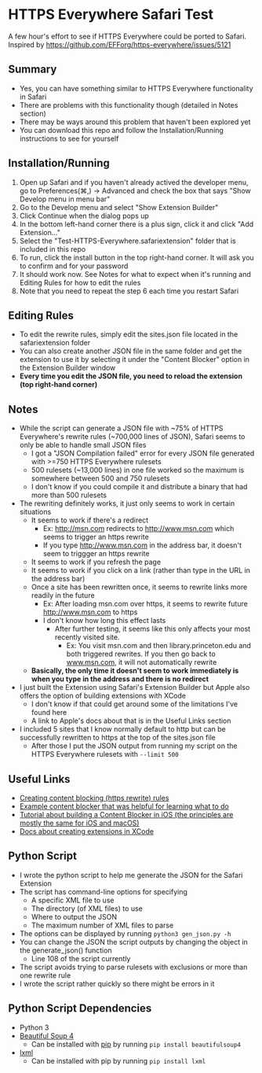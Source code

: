 # HTTPS Everywhere Safari Test
A few hour's effort to see if HTTPS Everywhere could be ported to Safari. Inspired by https://github.com/EFForg/https-everywhere/issues/5121

## Summary
* Yes, you can have something similar to HTTPS Everywhere functionality in Safari
* There are problems with this functionality though (detailed in Notes section)
* There may be ways around this problem that haven't been explored yet
* You can download this repo and follow the Installation/Running instructions to see for yourself

## Installation/Running
1. Open up Safari and if you haven't already actived the developer menu, go to Preferences(⌘,) -> Advanced and check the box that says "Show Develop menu in menu bar"
2. Go to the Develop menu and select "Show Extension Builder"
3. Click Continue when the dialog pops up
4. In the bottom left-hand corner there is a plus sign, click it and click "Add Extension..."
5. Select the "Test-HTTPS-Everywhere.safariextension" folder that is included in this repo
6. To run, click the install button in the top right-hand corner. It will ask you to confirm and for your password
7. It should work now. See Notes for what to expect when it's running and Editing Rules for how to edit the rules
8. Note that you need to repeat the step 6 each time you restart Safari

## Editing Rules
* To edit the rewrite rules, simply edit the sites.json file located in the safariextension folder
* You can also create another JSON file in the same folder and get the extension to use it by selecting it under the "Content Blocker" option in the Extension Builder window
* **Every time you edit the JSON file, you need to reload the extension (top right-hand corner)**

## Notes
* While the script can generate a JSON file with ~75% of HTTPS Everywhere's rewrite rules (~700,000 lines of JSON), Safari seems to only be able to handle small JSON files
  * I got a "JSON Compilation failed" error for every JSON file generated with >=750 HTTPS Everywhere rulesets
  * 500 rulesets (~13,000 lines) in one file worked so the maximum is somewhere between 500 and 750 rulesets
  * I don't know if you could compile it and distribute a binary that had more than 500 rulesets
* The rewriting definitely works, it just only seems to work in certain situations
  * It seems to work if there's a redirect
    * Ex: http://msn.com redirects to http://www.msn.com which seems to trigger an https rewrite
    * If you type http://www.msn.com in the address bar, it doesn't seem to triggger an https rewrite
  * It seems to work if you refresh the page
  * It seems to work if you click on a link (rather than type in the URL in the address bar)
  * Once a site has been rewritten once, it seems to rewrite links more readily in the future
    * Ex: After loading msn.com over https, it seems to rewrite future http://www.msn.com to https
    * I don't know how long this effect lasts
      * After further testing, it seems like this only affects your most recently visited site.
        * Ex: You visit msn.com and then library.princeton.edu and both triggered rewrites. If you then go back to www.msn.com, it will not automatically rewrite 
  * **Basically, the only time it doesn't seem to work immediately is when you type in the address and there is no redirect**
* I just built the Extension using Safari's Extension Builder but Apple also offers the option of building extensions with XCode
  * I don't know if that could get around some of the limitations I've found here
  * A link to Apple's docs about that is in the Useful Links section
* I included 5 sites that I know normally default to http but can be successfully rewritten to https at the top of the sites.json file
  * After those I put the JSON output from running my script on the HTTPS Everywhere rulesets with `--limit 500`

## Useful Links
* [Creating content blocking (https rewrite) rules](https://developer.apple.com/library/content/documentation/Extensions/Conceptual/ContentBlockingRules/CreatingRules/CreatingRules.html)
* [Example content blocker that was helpful for learning what to do](https://github.com/krishkumar/BlockParty/tree/master/BlockParty%20-%20Desktop%20Safari)
* [Tutorial about building a Content Blocker in iOS (the principles are mostly the same for iOS and macOS)](https://www.hackingwithswift.com/safari-content-blocking-ios9)
* [Docs about creating extensions in XCode](https://developer.apple.com/library/content/documentation/NetworkingInternetWeb/Conceptual/SafariAppExtension_PG/index.html)

## Python Script
* I wrote the python script to help me generate the JSON for the Safari Extension
* The script has command-line options for specifying
  * A specific XML file to use
  * The directory (of XML files) to use
  * Where to output the JSON
  * The maximum number of XML files to parse
* The options can be displayed by running `python3 gen_json.py -h`
* You can change the JSON the script outputs by changing the object in the generate_json() function
  * Line 108 of the script currently
* The script avoids trying to parse rulesets with exclusions or more than one rewrite rule
* I wrote the script rather quickly so there might be errors in it

## Python Script Dependencies
* Python 3
* [Beautiful Soup 4](https://www.crummy.com/software/BeautifulSoup/bs4/doc/)
  * Can be installed with [pip](https://pypi.python.org/pypi/pip/) by running `pip install beautifulsoup4`
* [lxml](http://lxml.de/index.html)
  * Can be installed with pip by running `pip install lxml`
